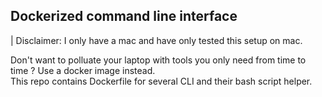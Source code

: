 ## Dockerized command line interface
| Disclaimer: I only have a mac and have only tested this setup on mac.

Don't want to polluate your laptop with tools you only need from time to time ? Use a docker image instead.  
This repo contains Dockerfile for several CLI and their bash script helper.
